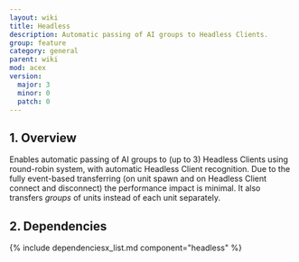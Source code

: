 ```yaml
---
layout: wiki
title: Headless
description: Automatic passing of AI groups to Headless Clients.
group: feature
category: general
parent: wiki
mod: acex
version:
  major: 3
  minor: 0
  patch: 0
---
```


## 1. Overview

Enables automatic passing of AI groups to (up to 3) Headless Clients using round-robin system, with automatic Headless Client recognition. Due to the fully event-based transferring (on unit spawn and on Headless Client connect and disconnect) the performance impact is minimal. It also transfers *groups* of units instead of each unit separately.

## 2. Dependencies

{% include dependenciesx_list.md component="headless" %}
